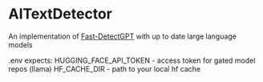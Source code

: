 # AITextDetector
An implementation of [Fast-DetectGPT](https://arxiv.org/abs/2310.05130) with up to date large language models


.env expects:
HUGGING_FACE_API_TOKEN - access token for gated model repos (llama)
HF_CACHE_DIR - path to your local hf cache